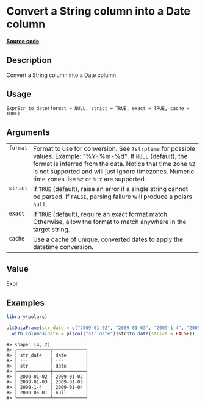 

# Convert a String column into a Date column

[**Source code**](https://github.com/pola-rs/r-polars/tree/8387e0a88c6889e6449b053999aada405c241066/R/expr__string.R#L118)

## Description

Convert a String column into a Date column

## Usage

<pre><code class='language-R'>ExprStr_to_date(format = NULL, strict = TRUE, exact = TRUE, cache = TRUE)
</code></pre>

## Arguments

<table>
<tr>
<td style="white-space: nowrap; font-family: monospace; vertical-align: top">
<code id="ExprStr_to_date_:_format">format</code>
</td>
<td>
Format to use for conversion. See <code>?strptime</code> for possible
values. Example: "%Y-%m-%d". If <code>NULL</code> (default), the format
is inferred from the data. Notice that time zone
<code style="white-space: pre;">%Z</code> is not supported and will just
ignore timezones. Numeric time zones like
<code style="white-space: pre;">%z</code> or
<code style="white-space: pre;">%:z</code> are supported.
</td>
</tr>
<tr>
<td style="white-space: nowrap; font-family: monospace; vertical-align: top">
<code id="ExprStr_to_date_:_strict">strict</code>
</td>
<td>
If <code>TRUE</code> (default), raise an error if a single string cannot
be parsed. If <code>FALSE</code>, parsing failure will produce a polars
<code>null</code>.
</td>
</tr>
<tr>
<td style="white-space: nowrap; font-family: monospace; vertical-align: top">
<code id="ExprStr_to_date_:_exact">exact</code>
</td>
<td>
If <code>TRUE</code> (default), require an exact format match.
Otherwise, allow the format to match anywhere in the target string.
</td>
</tr>
<tr>
<td style="white-space: nowrap; font-family: monospace; vertical-align: top">
<code id="ExprStr_to_date_:_cache">cache</code>
</td>
<td>
Use a cache of unique, converted dates to apply the datetime conversion.
</td>
</tr>
</table>

## Value

Expr

## Examples

``` r
library(polars)

pl$DataFrame(str_date = c("2009-01-02", "2009-01-03", "2009-1-4", "2009 05 01"))$
  with_columns(date = pl$col("str_date")$str$to_date(strict = FALSE))
```

    #> shape: (4, 2)
    #> ┌────────────┬────────────┐
    #> │ str_date   ┆ date       │
    #> │ ---        ┆ ---        │
    #> │ str        ┆ date       │
    #> ╞════════════╪════════════╡
    #> │ 2009-01-02 ┆ 2009-01-02 │
    #> │ 2009-01-03 ┆ 2009-01-03 │
    #> │ 2009-1-4   ┆ 2009-01-04 │
    #> │ 2009 05 01 ┆ null       │
    #> └────────────┴────────────┘
